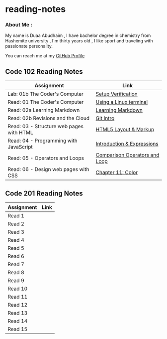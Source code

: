 # reading-notes


### About Me :
My name is Duaa Abudhaim , I have bachelor degree in chemistry from Hashemite university , I'm thirty years old ,
I like sport and traveling with passionate personality.

You can reach me at my [GitHub Profile](https://github.com/duaa9094)



## Code 102 Reading Notes

| Assignment                        | Link                            |
| --------------------------------- | -------------------------------- |
| Lab: 01b The Coder's Computer     | [Setup Verification](lab01b.md) |
| Read: 01 The Coder's Computer     | [Using a Linux terminal](/read01.md) |
| Read: 02a Learning Markdown       | [Learning Markdown](read02a.md) |
| Read: 02b Revisions and the Cloud | [Git Intro](read02b.md) |
| Read: 03 - Structure web pages with HTML | [HTML5 Layout & Markup](read03.md) |
| Read: 04 - Programming with JavaScript | [Introduction & Expressions](read04.md) |
| Read: 05 - Operators and Loops | [Comparison Operators and Loop ](read05.md) |
| Read: 06 - Design web pages with CSS | [Chapter 11: Color ](read06.md) |

## Code 201 Reading Notes

| Assignment                        | Link                            |
| --------------------------------- | ------------------------------- |
| Read 1                            | []()                            |
| Read 2                            | []()                            |
| Read 3                            | []()                            |
| Read 4                            | []()                            |
| Read 5                            | []()                            |
| Read 6                            | []()                            |
| Read 7                            | []()                            |
| Read 8                            | []()                            |
| Read 9                            | []()                            |
| Read 10                           | []()                            |
| Read 11                           | []()                            |
| Read 12                           | []()                            |
| Read 13                           | []()                            |
| Read 14                           | []()                            |
| Read 15                           | []()                            |

